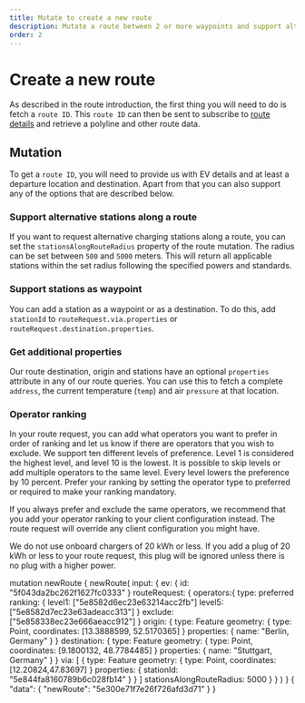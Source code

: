 ```yaml
---
title: Mutate to create a new route
description: Mutate a route between 2 or more waypoints and support alternative stations along a route
order: 2
---
```


# Create a new route

As described in the route introduction, the first thing you will need to do is fetch a `route ID`. This `route ID` can then be sent to subscribe to [route details](/API-Reference/Routes/query-route-details) and retrieve a polyline and other route data.

<api-reference-actions example-url="https://examples.chargetrip.com/?id=route" url="https://playground.chargetrip.com/?page=newRoute"></api-reference-actions>

## Mutation

To get a `route ID`, you will need to provide us with EV details and at least a departure location and destination. Apart from that you can also support any of the options that are described below.

### Support alternative stations along a route

If you want to request alternative charging stations along a route, you can set the `stationsAlongRouteRadius` property of the route mutation. The radius can be set between `500` and `5000` meters. This will return all applicable stations within the set radius following the specified powers and standards.

### Support stations as waypoint

You can add a station as a waypoint or as a destination. To do this, add `stationId` to `routeRequest.via.properties` or `routeRequest.destination.properties`.

### Get additional properties

Our route destination, origin and stations have an optional `properties` attribute in any of our route queries. You can use this to fetch a complete `address`, the current temperature (`temp`) and air `pressure` at that location.

### Operator ranking

In your route request, you can add what operators you want to prefer in order of ranking and let us know if there are operators that you wish to exclude.
We support ten different levels of preference. Level 1 is considered the highest level, and level 10 is the lowest. It is possible to skip levels or add multiple operators to the same level. Every level lowers the preference by 10 percent. Prefer your ranking by setting the operator type to preferred or required to make your ranking mandatory.

If you always prefer and exclude the same operators, we recommend that you add your operator ranking to your client configuration instead. The route request will override any client configuration you might have.

<note display="block">
We do not use onboard chargers of 20 kWh or less. If you add a plug of 20 kWh or less to your route request, this plug will be ignored unless there is no plug with a higher power.
</note>

<schema name="newRoute" type="Mutation"></schema>

<response error="newRoute"></response>

<playground>
<code-block lang="graphql" type="mutation">					
mutation newRoute {
  newRoute(
    input: {
      ev: { 
        id: "5f043da2bc262f1627fc0333"
      }
      routeRequest: {
        operators:{ 
          type: preferred 
          ranking: { 
            level1: ["5e8582d6ec23e63214acc2fb"]
            level5: ["5e8582d7ec23e63adeacc313"]
          }
          exclude: ["5e858338ec23e666aeacc912"]
        }
        origin: {
          type: Feature
          geometry: { type: Point, coordinates: [13.3888599, 52.5170365] }
          properties: { name: "Berlin, Germany" }
        }
        destination: {
          type: Feature
          geometry: { type: Point, coordinates: [9.1800132, 48.7784485] }
          properties: { name: "Stuttgart, Germany" }
        }
        via: [
          {
            type: Feature
            geometry: { type: Point, coordinates: [12.20824,47.83697] }
            properties: { stationId: "5e844fa8160789b6c028fb14" }
          }
        ]
        stationsAlongRouteRadius: 5000
     }
    }
  )
}
</code-block>
<code-block lang="json" type="response">
{
  "data": {
    "newRoute": "5e300e71f7e26f726afd3d71"
  }
}
</code-block>
</playground>
